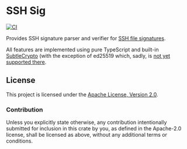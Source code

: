 # SSH Sig

[![CI](https://github.com/wiktor-k/ssh-browser-test/actions/workflows/ci.yml/badge.svg)](https://github.com/wiktor-k/ssh-browser-test/actions/workflows/ci.yml)

Provides SSH signature parser and verifier for
[SSH file signatures](https://www.agwa.name/blog/post/ssh_signatures).

All features are implemented using pure TypeScript and built-in
[SubtleCrypto](https://developer.mozilla.org/en-US/docs/Web/API/SubtleCrypto)
(with the exception of ed25519 which, sadly, is
[not yet supported there](https://wicg.github.io/webcrypto-secure-curves/).

## License

This project is licensed under the
[Apache License, Version 2.0](https://www.apache.org/licenses/LICENSE-2.0).

### Contribution

Unless you explicitly state otherwise, any contribution intentionally submitted
for inclusion in this crate by you, as defined in the Apache-2.0 license, shall
be licensed as above, without any additional terms or conditions.
